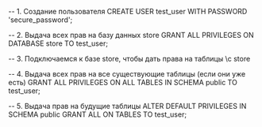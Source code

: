 -- 1. Создание пользователя
СREATE USER test_user WITH PASSWORD 'secure_password';

-- 2. Выдача всех прав на базу данных store
GRANT ALL PRIVILEGES ON DATABASE store TO test_user;

-- 3. Подключаемся к базе store, чтобы дать права на таблицы
\c store

-- 4. Выдача всех прав на все существующие таблицы (если они уже есть)
GRANT ALL PRIVILEGES ON ALL TABLES IN SCHEMA public TO test_user;

-- 5. Выдача прав на будущие таблицы
ALTER DEFAULT PRIVILEGES IN SCHEMA public GRANT ALL ON TABLES TO test_user;